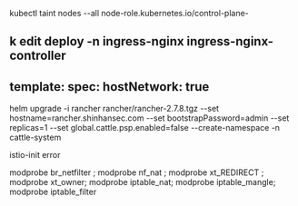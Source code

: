 kubectl taint nodes --all  node-role.kubernetes.io/control-plane-


k edit deploy -n ingress-nginx ingress-nginx-controller
---
template:
  spec:
    hostNetwork: true
---

helm upgrade -i rancher rancher/rancher-2.7.8.tgz --set hostname=rancher.shinhansec.com --set bootstrapPassword=admin --set replicas=1 --set global.cattle.psp.enabled=false --create-namespace -n cattle-system

istio-init error

modprobe br_netfilter ; modprobe nf_nat ; modprobe xt_REDIRECT ; modprobe xt_owner; modprobe iptable_nat; modprobe iptable_mangle; modprobe iptable_filter
